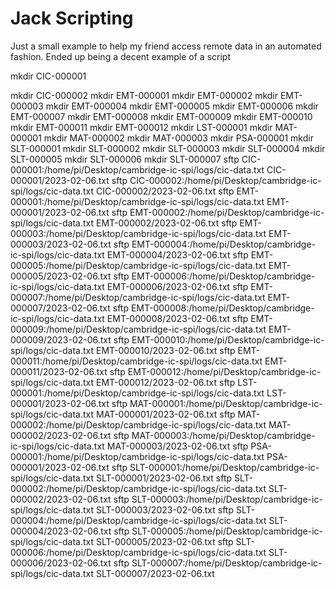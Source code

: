 # Jack Scripting

Just a small example to help my friend access remote data in an automated fashion. Ended up being a decent example of a script

mkdir CIC-000001

mkdir CIC-000002
mkdir EMT-000001
mkdir EMT-000002
mkdir EMT-000003
mkdir EMT-000004
mkdir EMT-000005
mkdir EMT-000006
mkdir EMT-000007
mkdir EMT-000008
mkdir EMT-000009
mkdir EMT-000010
mkdir EMT-000011
mkdir EMT-000012
mkdir LST-000001
mkdir MAT-000001
mkdir MAT-000002
mkdir MAT-000003
mkdir PSA-000001
mkdir SLT-000001
mkdir SLT-000002
mkdir SLT-000003
mkdir SLT-000004
mkdir SLT-000005
mkdir SLT-000006
mkdir SLT-000007
sftp CIC-000001:/home/pi/Desktop/cambridge-ic-spi/logs/cic-data.txt CIC-000001/2023-02-06.txt
sftp CIC-000002:/home/pi/Desktop/cambridge-ic-spi/logs/cic-data.txt CIC-000002/2023-02-06.txt
sftp EMT-000001:/home/pi/Desktop/cambridge-ic-spi/logs/cic-data.txt EMT-000001/2023-02-06.txt
sftp EMT-000002:/home/pi/Desktop/cambridge-ic-spi/logs/cic-data.txt EMT-000002/2023-02-06.txt
sftp EMT-000003:/home/pi/Desktop/cambridge-ic-spi/logs/cic-data.txt EMT-000003/2023-02-06.txt
sftp EMT-000004:/home/pi/Desktop/cambridge-ic-spi/logs/cic-data.txt EMT-000004/2023-02-06.txt
sftp EMT-000005:/home/pi/Desktop/cambridge-ic-spi/logs/cic-data.txt EMT-000005/2023-02-06.txt
sftp EMT-000006:/home/pi/Desktop/cambridge-ic-spi/logs/cic-data.txt EMT-000006/2023-02-06.txt
sftp EMT-000007:/home/pi/Desktop/cambridge-ic-spi/logs/cic-data.txt EMT-000007/2023-02-06.txt
sftp EMT-000008:/home/pi/Desktop/cambridge-ic-spi/logs/cic-data.txt EMT-000008/2023-02-06.txt
sftp EMT-000009:/home/pi/Desktop/cambridge-ic-spi/logs/cic-data.txt EMT-000009/2023-02-06.txt
sftp EMT-000010:/home/pi/Desktop/cambridge-ic-spi/logs/cic-data.txt EMT-000010/2023-02-06.txt
sftp EMT-000011:/home/pi/Desktop/cambridge-ic-spi/logs/cic-data.txt EMT-000011/2023-02-06.txt
sftp EMT-000012:/home/pi/Desktop/cambridge-ic-spi/logs/cic-data.txt EMT-000012/2023-02-06.txt
sftp LST-000001:/home/pi/Desktop/cambridge-ic-spi/logs/cic-data.txt LST-000001/2023-02-06.txt
sftp MAT-000001:/home/pi/Desktop/cambridge-ic-spi/logs/cic-data.txt MAT-000001/2023-02-06.txt
sftp MAT-000002:/home/pi/Desktop/cambridge-ic-spi/logs/cic-data.txt MAT-000002/2023-02-06.txt
sftp MAT-000003:/home/pi/Desktop/cambridge-ic-spi/logs/cic-data.txt MAT-000003/2023-02-06.txt
sftp PSA-000001:/home/pi/Desktop/cambridge-ic-spi/logs/cic-data.txt PSA-000001/2023-02-06.txt
sftp SLT-000001:/home/pi/Desktop/cambridge-ic-spi/logs/cic-data.txt SLT-000001/2023-02-06.txt
sftp SLT-000002:/home/pi/Desktop/cambridge-ic-spi/logs/cic-data.txt SLT-000002/2023-02-06.txt
sftp SLT-000003:/home/pi/Desktop/cambridge-ic-spi/logs/cic-data.txt SLT-000003/2023-02-06.txt
sftp SLT-000004:/home/pi/Desktop/cambridge-ic-spi/logs/cic-data.txt SLT-000004/2023-02-06.txt
sftp SLT-000005:/home/pi/Desktop/cambridge-ic-spi/logs/cic-data.txt SLT-000005/2023-02-06.txt
sftp SLT-000006:/home/pi/Desktop/cambridge-ic-spi/logs/cic-data.txt SLT-000006/2023-02-06.txt
sftp SLT-000007:/home/pi/Desktop/cambridge-ic-spi/logs/cic-data.txt SLT-000007/2023-02-06.txt